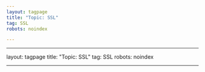 ```yaml
---
layout: tagpage
title: "Topic: SSL"
tag: SSL
robots: noindex

---
```

---
layout: tagpage
title: "Topic: SSL"
tag: SSL
robots: noindex

---
